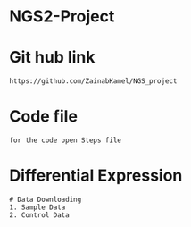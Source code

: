 # NGS2-Project

# Git hub link
```
https://github.com/ZainabKamel/NGS_project
```
# Code file
```
for the code open Steps file
```
# Differential Expression  
```
# Data Downloading   
1. Sample Data 
2. Control Data 
